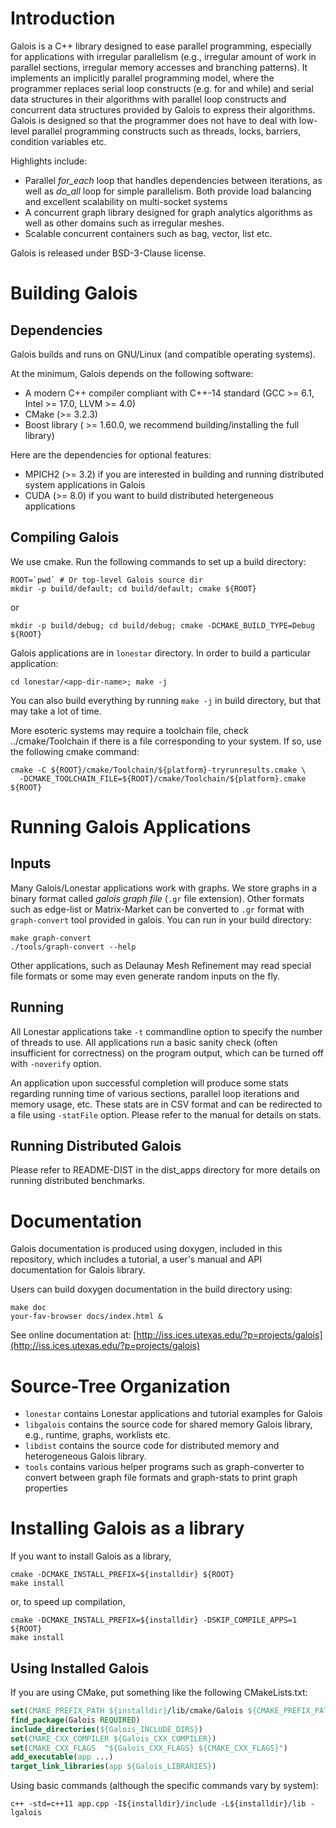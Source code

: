 Introduction
====================

Galois is a C++ library designed to ease parallel programming, especially for
applications with irregular parallelism (e.g., irregular amount of work in parallel
sections, irregular memory accesses and branching patterns). It implements
an implicitly parallel programming model, where the programmer replaces serial loop
constructs (e.g. for and while) and serial data structures in their algorithms with parallel loop
constructs and concurrent data structures provided by Galois to express their algorithms.
Galois is designed so that the programmer does not have to deal with low-level parallel programming constructs such as
threads, locks, barriers, condition variables etc. 

Highlights include:
- Parallel *for_each* loop that handles dependencies between iterations, as well as
  *do_all* loop for simple parallelism. Both provide load balancing and excellent
  scalability on multi-socket systems
- A concurrent graph library designed for graph analytics algorithms as well as
  other domains such as irregular meshes. 
- Scalable concurrent containers such as bag, vector, list etc. 

Galois is released under BSD-3-Clause license. 


Building Galois
===========================

Dependencies
--------------

Galois builds and runs on GNU/Linux (and compatible operating systems). 

At the minimum, Galois depends on the following software:

- A modern C++ compiler compliant with C++-14 standard (GCC >= 6.1, Intel >= 17.0, LLVM >= 4.0)
- CMake (>= 3.2.3)
- Boost library ( >= 1.60.0, we recommend building/installing the full library)


Here are the dependencies for optional features: 

- MPICH2 (>= 3.2) if you are interested in building and running distributed system
  applications in Galois
- CUDA (>= 8.0) if you want to build distributed hetergeneous applications


Compiling Galois
--------------------------
We use cmake. Run the following commands to set up a build directory:

```Shell
ROOT=`pwd` # Or top-level Galois source dir
mkdir -p build/default; cd build/default; cmake ${ROOT}
```

or

```Shell
mkdir -p build/debug; cd build/debug; cmake -DCMAKE_BUILD_TYPE=Debug ${ROOT}
```

Galois applications are in `lonestar` directory.  In order to build a particular application:

```Shell
cd lonestar/<app-dir-name>; make -j
```

You can also build everything by running `make -j` in build directory, but that may
take a lot of time. 

More esoteric systems may require a toolchain file, check ../cmake/Toolchain
if there is a file corresponding to your system. If so, use the following
cmake command:

```Shell
cmake -C ${ROOT}/cmake/Toolchain/${platform}-tryrunresults.cmake \
  -DCMAKE_TOOLCHAIN_FILE=${ROOT}/cmake/Toolchain/${platform}.cmake ${ROOT}
```


Running Galois Applications
=============================

Inputs
-------

Many Galois/Lonestar applications work with graphs. We store graphs in a binary format
called *galois graph file* 
(`.gr` file extension). Other formats such as edge-list or Matrix-Market can be
converted to `.gr` format with `graph-convert` tool provided in galois. 
You can run in your build directory:

```Shell
make graph-convert
./tools/graph-convert --help
```

Other applications, such as Delaunay Mesh Refinement may read special file formats
or some may even generate random inputs on the fly. 

Running
---------

All Lonestar applications take `-t` commandline option to specify the number of
threads to use. All applications run a basic sanity check (often insufficient for
correctness) on the program output, which can be turned off with `-noverify` option. 

An application upon successful completion will produce some stats regarding running
time of various sections, parallel loop iterations and memory usage, etc. These
stats are in CSV format and can be redirected to a file using `-statFile` option.
Please refer to the manual for details on stats. 

Running Distributed Galois
---------

Please refer to README-DIST in the dist_apps directory for more details on
running distributed benchmarks.

Documentation
====================

Galois documentation is produced using doxygen, included in this repository, which includes a tutorial, a user's
manual and API documentation for Galois library. 

Users can build doxygen documentation in the build directory using:

```Shell
make doc
your-fav-browser docs/index.html &
```

See online documentation at:
 [http://iss.ices.utexas.edu/?p=projects/galois](http://iss.ices.utexas.edu/?p=projects/galois)


Source-Tree Organization
========================

- `lonestar` contains Lonestar applications and tutorial examples for Galois
- `libgalois` contains the source code for shared memory Galois library, e.g., runtime, graphs, worklists etc. 
- `libdist` contains the source code for distributed memory and heterogeneous
  Galois library.
- `tools` contains various helper programs such as graph-converter to convert
  between graph file formats and graph-stats to print graph properties


Installing Galois as a library
==============================
If you want to install Galois as a library,

```Shell
cmake -DCMAKE_INSTALL_PREFIX=${installdir} ${ROOT}
make install
```

or, to speed up compilation,

```Shell
cmake -DCMAKE_INSTALL_PREFIX=${installdir} -DSKIP_COMPILE_APPS=1 ${ROOT}
make install
```


Using Installed Galois
-------------------------
If you are using CMake, put something like the following CMakeLists.txt:

```CMake
set(CMAKE_PREFIX_PATH ${installdir}/lib/cmake/Galois ${CMAKE_PREFIX_PATH})
find_package(Galois REQUIRED)
include_directories(${Galois_INCLUDE_DIRS})
set(CMAKE_CXX_COMPILER ${Galois_CXX_COMPILER})
set(CMAKE_CXX_FLAGS  "${Galois_CXX_FLAGS} ${CMAKE_CXX_FLAGS}")
add_executable(app ...)
target_link_libraries(app ${Galois_LIBRARIES})
```

Using basic commands (although the specific commands vary by system):

```Shell
c++ -std=c++11 app.cpp -I${installdir}/include -L${installdir}/lib -lgalois
```

